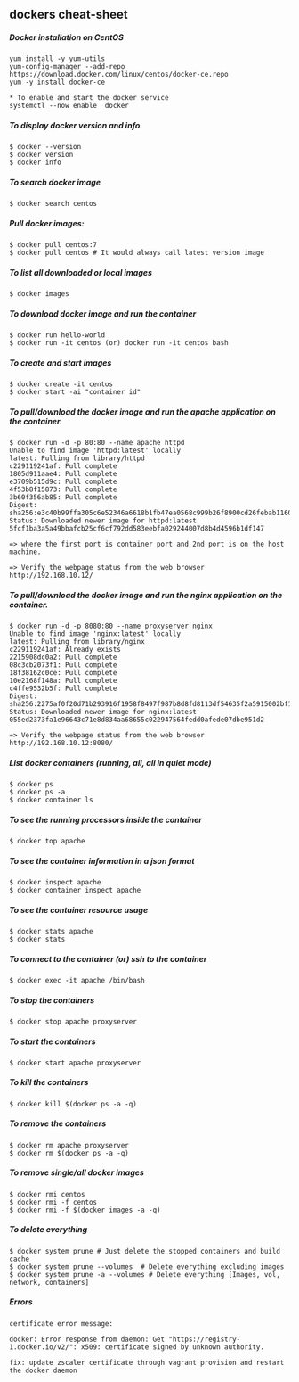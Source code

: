 ## dockers cheat-sheet

##### Docker installation on CentOS
```
yum install -y yum-utils
yum-config-manager --add-repo https://download.docker.com/linux/centos/docker-ce.repo
yum -y install docker-ce

* To enable and start the docker service
systemctl --now enable  docker
```
##### To display docker version and info
```
$ docker --version
$ docker version
$ docker info
```
##### To search docker image
```
$ docker search centos
```
##### Pull docker images:
```
$ docker pull centos:7
$ docker pull centos # It would always call latest version image
```
##### To list all downloaded or local images
```
$ docker images
```
##### To download docker image and run the container
```
$ docker run hello-world
$ docker run -it centos (or) docker run -it centos bash
```
##### To create and start images
```
$ docker create -it centos
$ docker start -ai "container id"
```
##### To pull/download the docker image and run the apache application on the container.
```
$ docker run -d -p 80:80 --name apache httpd
Unable to find image 'httpd:latest' locally
latest: Pulling from library/httpd
c229119241af: Pull complete 
1805d911aae4: Pull complete 
e3709b515d9c: Pull complete 
4f53b8f15873: Pull complete 
3b60f356ab85: Pull complete 
Digest: sha256:e3c40b99ffa305c6e52346a6618b1fb47ea0568c999b26f8900cd26febab1160
Status: Downloaded newer image for httpd:latest
5fcf1ba3a5a49bbafcb25cf6cf792dd583eebfa029244007d8b4d4596b1df147

=> where the first port is container port and 2nd port is on the host machine.

=> Verify the webpage status from the web browser http://192.168.10.12/
```
##### To pull/download the docker image and run the nginx application on the container.
```
$ docker run -d -p 8080:80 --name proxyserver nginx
Unable to find image 'nginx:latest' locally
latest: Pulling from library/nginx
c229119241af: Already exists 
2215908dc0a2: Pull complete 
08c3cb2073f1: Pull complete 
18f38162c0ce: Pull complete 
10e2168f148a: Pull complete 
c4ffe9532b5f: Pull complete 
Digest: sha256:2275af0f20d71b293916f1958f8497f987b8d8fd8113df54635f2a5915002bf1
Status: Downloaded newer image for nginx:latest
055ed2373fa1e96643c71e8d834aa68655c022947564fedd0afede07dbe951d2

=> Verify the webpage status from the web browser http://192.168.10.12:8080/
```
##### List docker containers (running, all, all in quiet mode)
```
$ docker ps
$ docker ps -a
$ docker container ls
```
##### To see the running processors inside the container
```
$ docker top apache
```
##### To see the container information in a json format
```
$ docker inspect apache
$ docker container inspect apache
```
##### To see the container resource usage
```
$ docker stats apache
$ docker stats 
```
##### To connect to the container (or) ssh to the container
```
$ docker exec -it apache /bin/bash
```
##### To stop the containers
```
$ docker stop apache proxyserver
 ```
##### To start the containers
```
$ docker start apache proxyserver
```
##### To kill the containers
```
$ docker kill $(docker ps -a -q)
```
##### To remove the containers
```
$ docker rm apache proxyserver
$ docker rm $(docker ps -a -q)
```
##### To remove single/all docker images
```
$ docker rmi centos
$ docker rmi -f centos
$ docker rmi -f $(docker images -a -q)
```
##### To delete everything
```
$ docker system prune # Just delete the stopped containers and build cache
$ docker system prune --volumes  # Delete everything excluding images
$ docker system prune -a --volumes # Delete everything [Images, vol, network, containers]
```
##### Errors
```
certificate error message:

docker: Error response from daemon: Get "https://registry-1.docker.io/v2/": x509: certificate signed by unknown authority.

fix: update zscaler certificate through vagrant provision and restart the docker daemon
```
